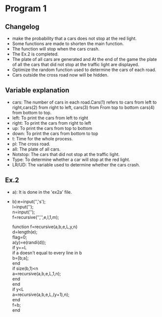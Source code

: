 Program 1
=========


Changelog
---------
* make the probability that a cars does not stop at the red light.<br>
* Some functions are made to shorten the main function.<br>
* The function will stop when the cars crash.<br>
* The Ex.2 is completed.<br>
* The plate of all cars are generated and At the end of the game the plate of all the cars that did not stop at the traffic light are displayed.<br>
* Optimize the random function used to determine the cars of each road.<br>
* Cars outside the cross road now will be hidden.<br>


Variable explanation
--------------------
* cars: The number of cars in each road.Cars(1) refers to cars from left to right,cars(2) from right to left, cars(3) from From top to bottom cars(4) from bottom to top. <br>
* left: To print the cars from left to right <br>
* right: To print the cars from right to left <br>
* up: To print the cars from top to bottom <br>
* down: To print the cars from bottom to top <br>
* t: Time for the whole process.<br>
* pl: The cross road.<br>
* all: The plate of all cars.<br>
* Notstop: The cars that did not stop at the traffic light.<br>
* Type: To determine whether a car will stop at the red light.<br>
* LR/UD: The variable used to determine whether the cars crash.<br>


Ex.2
----
* a): It is done in the 'ex2a' file.<br>
   
* b):e=input('','s');<br>
     l=input('');<br>
     n=input('');<br>
     f=recursive('','',e,l,1,m);<br>


     function f=recursive(a,b,e,L,y,n)<br>
     d=length(e);<br>
     flag=0;<br>
     a(y)=e(randi(d));<br>
     if y==L <br>
       if   a doesn't equal to every line in b<br>
            b=[b;a];<br>
       end <br>
       if   size(b,1)<n <br>
            a=recursive(a,b,e,L,1,n); <br>
       end <br>
     end <br>
     if y<L <br>
        a=recursive(a,b,e,L,(y+1),n); <br>
     end <br>
     f=b; <br>
end <br>

